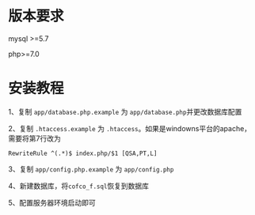 


# 版本要求
mysql >=5.7

php>=7.0


# 安装教程
1、复制 `app/database.php.example` 为 `app/database.php`并更改数据库配置

2、复制 `.htaccess.example` 为 `.htaccess`。如果是windowns平台的apache，需要将第7行改为
```
RewriteRule ^(.*)$ index.php/$1 [QSA,PT,L]
```

3、复制 `app/config.php.example` 为 `app/config.php`

4、新建数据库，将`cofco_f.sql`恢复到数据库

5、配置服务器环境启动即可


